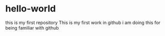 # hello-world
this is my first repository
This is my first work in github i am doing this for being familiar with github
